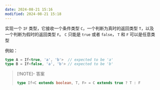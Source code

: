 ```yaml
---
date: 2024-08-21 15:16
modified: 2024-08-21 15:18
---
```


实现一个 `IF` 类型，它接收一个条件类型 `C`，一个判断为真时的返回类型 `T`，以及一个判断为假时的返回类型 `F`。 `C` 只能是 `true` 或者 `false`， `T` 和 `F` 可以是任意类型

例如：

```ts
type A = If<true, 'a', 'b'>  // expected to be 'a'
type B = If<false, 'a', 'b'> // expected to be 'b'
```

> [!NOTE]- 答案
> 
> ```ts
> type If<C extends boolean, T, F> = C extends true ? T : F
> ```
